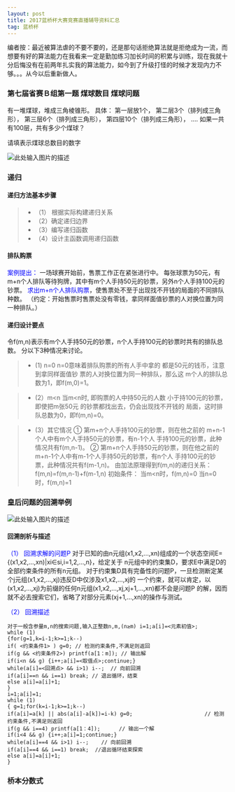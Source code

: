 ```yaml
---
layout: post
title: 2017蓝桥杯大赛竞赛直播辅导资料汇总
tag: 蓝桥杯
---
```

编者按：最近被算法虐的不要不要的，还是那句话拒绝算法就是拒绝成为一流，而想要有好的算法能力在我看来一定是勤加练习加长时间的积累与训练，现在我就十分后悔没有在前两年扎实我的算法能力，如今到了升级打怪的时候才发现内力不够。。。从今以后重新做人。
### 第七届省赛Ｂ组第一题 煤球数目 煤球问题

有一堆煤球，堆成三角棱锥形。
具体： 第一层放1个， 第二层3个（排列成三角形）， 第三层6个（排列成三角形）， 第四层10个（排列成三角形）， .... 如果一共有100层，共有多少个煤球？

请填表示煤球总数目的数字

![此处输入图片的描述][1]

### 递归
#### 递归方法基本步骤
>* （1） 根据实际构建递归关系
>* （2）确定递归边界
>* （3）编写递归函数
>* （4）设计主函数调用递归函数
#### 排队购票
<font color="blue">案例提出：</font>
一场球赛开始前，售票工作正在紧张进行中。
每张球票为50元，有m+n个人排队等待狗牌，其中有m个人手持50元的钞票，另外n个人手持100元的钞票。
<font color="blue">求出m+n个人排队购票</font>，使售票处不至于出现找不开钱的局面的不同排队种数。
（约定：开始售票时售票处没有零钱，拿同样面值钞票的人对换位置为同一种排队。）

#### 递归设计要点

令f(m,n)表示有m个人手持50元的钞票，n个人手持100元的钞票时共有的排队总数。 分以下3种情况来讨论。
>* (1) n=0 n=0意味着排队购票的所有人手中拿的 都是50元的钱币，注意到拿同样面值钞 票的人对换位置为同一种排队，那么这 m个人的排队总数为1，即f(m,0)=1。

>* (2）m<n   当m<n时, 即购票的人中持50元的人数
小于持100元的钞票，即使把m张50元 的钞票都找出去，仍会出现找不开钱的 局面，这时排队总数为0，即f(m,n)=0。

>* (3）其它情况
① 第m+n个人手持100元的钞票，则在他之前的 m+n-1个人中有m个人手持50元的钞票，有n-1个人 手持100元的钞票，此种情况共有f(m,n-1)。
② 第m+n个人手持50元的钞票，则在他之前的 m+n-1个人中有m-1个人手持50元的钞票，有n个人 手持100元的钞票，此种情况共有f(m-1,n)。 由加法原理得到f(m,n)的递归关系： f(m,n)=f(m,n-1)+f(m-1,n) 初始条件： 
当m<n时，f(m,n)=0
当n=0时，f(m,n)=1

### 皇后问题的回溯举例

![此处输入图片的描述][2]

#### 回溯剖析与描述

<font color="blue">（1） 回溯求解的问题P</font>
对于已知的由n元组(x1,x2,…,xn)组成的一个状态空间E={(x1,x2,…,xn)|xi∈si,i=1,2,…,n}，给定关于 n元组中的约束集D，要求E中满足D的全部约束条件的所有n元组。
对于约束集D具有完备性的问题P，一旦检测断定某个j元组(x1,x2,…,xj)违反D中仅涉及x1,x2,…,xj的 一个约束，就可以肯定，以(x1,x2,…,xj)为前缀的任何n元组(x1,x2,…,xj,xj+1,…,xn)都不会是问题P 的解，因而就不必去搜索它们，省略了对部分元素(xj+1,…,xn)的操作与测试。

<font color="blue">（2） 回溯描述</font>
```
对于一般含参量m,n的搜索问题,输入正整数n,m,(n≥m) i=1;a[i]=<元素初值>;
while (1)
{for(g=1,k=i-1;k>=1;k--) 
if( <约束条件1> ) g=0; // 检测约束条件,不满足则返回 
if(g && <约束条件2>) printf(a[1：m]); // 输出解 
if(i<n && g) {i++;a[i]=<取值点>;continue;} 
while(a[i]=<回溯点> && i>1) i--;  // 向前回溯 
if(a[i]==n && i==1) break; // 退出循环，结束 
else a[i]=a[i]+1; 
} 
i=1;a[i]=1;
while (1) 
{ g=1;for(k=i-1;k>=1;k--) 
if(a[i]=a[k] || abs(a[i]-a[k])=i-k) g=0;                       // 检测约束条件,不满足则返回 
if(g && i==4) printf(a[1：4]);      // 输出一个解 
if(i<4 && g) {i++;a[i]=1;continue;}
while(a[i]==4 && i>1) i--;    // 向前回溯 
if(a[i]==4 && i==1) break;  //退出循环结束探索 
else a[i]=a[i]+1;
}
```

### 桥本分数式




	


  [1]: https://blog-1258233124.cos.ap-beijing.myqcloud.com/lanqiaozhipo.png
  [2]: https://blog-1258233124.cos.ap-beijing.myqcloud.com/shousuanshi1.png